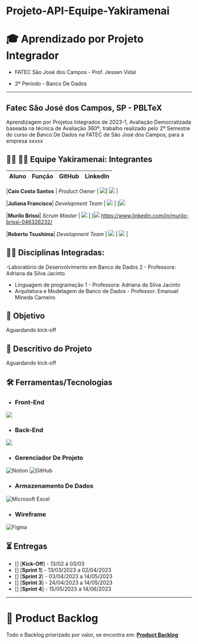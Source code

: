 # Projeto-API-Equipe-Yakiramenai
 
# 🎓 Aprendizado por Projeto Integrador
* FATEC São José dos Campos - Prof. Jessen Vidal

* 2º Período - Banco De Dados

-----------------------------------------------------------------------------------------------------------------------------------------------------------


## Fatec São José dos Campos, SP - PBLTeX  
Aprendizagem por Projetos Integrados de 2023-1, Avaliação Democratizada baseada na técnica de Avaliação 360º, trabalho realizado pelo 2º Semestre 
do curso de Banco De Dados na FATEC de São José dos Campos, para a empresa xxxxx 

## 👨‍💻 👩‍💻 Equipe Yakiramenai: Integrantes

| Aluno            | Função           | GitHub                                                         | LinkedIn                                              |
| ---------------- | ---------------- | -------------------------------------------------------------- | ----------------------------------------------------- |

|__Caio Costa Santos__  |  *Product Owner* | [![](https://bit.ly/3f9Xo0P)](https://github.com/Caio-eng-gif)| [![](https://bit.ly/2P1ZogM)](https://www.linkedin.com/in/caio-costa-santos-7a7277195) |

|__Juliana Francisco__| *Development Team* | [![](https://bit.ly/3f9Xo0P)](https://github.com/juliana-osss)      | [![](https://bit.ly/2P1ZogM)

|__Murilo Brissi__| *Scrum Master* | [![](https://bit.ly/3f9Xo0P)](https://github.com/Murilobss)      | [![](https://bit.ly/2P1ZogM)
https://www.linkedin.com/in/murilo-brissi-046326232/

|__Roberto Tsushima__| *Development Team* | [![](https://bit.ly/3f9Xo0P)](https://github.com/Roberto-tsushima)      | [![](https://bit.ly/2P1ZogM)](https://www.linkedin.com/in/roberto-shoiti-tsushima-junior-71318a240/) |







## 👨‍🏫 Disciplinas Integradas:

-Laboratório de Desenvolvimento em Banco de Dados 2 - Professora: Adriana da Silva Jacinto
- Linguagem de programação 1 - Professora: Adriana da Silva Jacinto
- Arquitetura e Modelagem de Banco de Dados - Professor: Emanuel Mineda Carneiro

## 🎯 Objetivo
Aguardando kick-off

## 💬 Descritivo do Projeto

Aguardando kick-off
## 🛠️ Ferramentas/Tecnologias

* ### __Front-End__

![](https://img.shields.io/badge/Python-FFD43B?style=for-the-badge&logo=python&logoColor=darkgreen)

* ### __Back-End__

![](https://img.shields.io/badge/Python-FFD43B?style=for-the-badge&logo=python&logoColor=darkgreen)

* ### __Gerenciador De Projeto__

![Notion](https://img.shields.io/badge/Notion-%23000000.svg?style=for-the-badge&logo=notion&logoColor=white)
![GitHub](https://img.shields.io/badge/github-%23121011.svg?style=for-the-badge&logo=github&logoColor=white)


* ### __Armazenamento De Dados__

![Microsoft Excel](https://img.shields.io/badge/Microsoft_Excel-217346?style=for-the-badge&logo=microsoft-excel&logoColor=white)

* ### __Wireframe__

![Figma](https://img.shields.io/badge/figma-%23F24E1E.svg?style=for-the-badge&logo=figma&logoColor=white)


## ⏳ Entregas
- [] [**Kick-Off**] - 13/02 á 03/03 
- [] [**Sprint 1**] - 13/03/2023 a 02/04/2023 
- [] [**Sprint 2**) - 03/04/2023 a 14/05/2023 
- [] [**Sprint 3**] - 24/04/2023 a 14/05/2023
- [] [**Sprint 4**] - 15/05/2023 a 14/06/2023

-------------------------------------------------------------------------------------------------------------------------------------------------------------------



# 📝 Product Backlog

Todo o Backlog priorizado por valor, se encontra em:
[__Product Backlog__](https://github.com/laroyprado/Projeto-API-Equipe-First/blob/main/Documentacao/Backlog.pdf)
